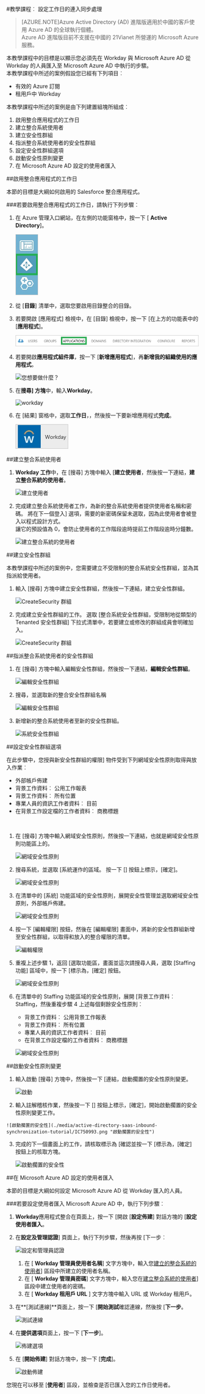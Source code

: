 <properties 
    pageTitle="教學課程︰ 針對輸入同步處理設定 Workday |Microsoft Azure" 
    description="瞭解如何使用 Azure Active Directory 中的連入同步處理，來啟用單一登入、 自動化佈建和更多 ！" 
    services="active-directory" 
    authors="jeevansd"  
    documentationCenter="na" 
    manager="femila"/>
<tags 
    ms.service="active-directory" 
    ms.devlang="na" 
    ms.topic="article" 
    ms.tgt_pltfrm="na" 
    ms.workload="identity" 
    ms.date="04/06/2016" 
    ms.author="jeedes" />

#<a name="tutorial-configuring-workday-for-inbound-synchronization"></a>教學課程︰ 設定工作日的連入同步處理
>[AZURE.NOTE]Azure Active Directory (AD) 進階版適用於中國的客戶使用 Azure AD 的全球執行個體。    
Azure AD 進階版目前不支援在中國的 21Vianet 所營運的 Microsoft Azure 服務。    

本教學課程中的目標是以顯示您必須先在 Workday 與 Microsoft Azure AD 從 Workday 的人員匯入至 Microsoft Azure AD 中執行的步驟。    
 本教學課程中所述的案例假設您已經有下列項目︰  

-   有效的 Azure 訂閱  
-   租用戶中 Workday  

本教學課程中所述的案例是由下列建置組塊所組成︰  

1.  啟用整合應用程式的工作日  
2.  建立整合系統使用者  
3.  建立安全性群組  
4.  指派整合系統使用者的安全性群組  
5.  設定安全性群組選項  
6.  啟動安全性原則變更  
7.  在 Microsoft Azure AD 設定的使用者匯入  

##<a name="enabling-the-application-integration-for-workday"></a>啟用整合應用程式的工作日

本節的目標是大綱如何啟用的 Salesforce 整合應用程式。    

###<a name="to-enable-the-application-integration-for-workday-perform-the-following-steps"></a>若要啟用整合應用程式的工作日，請執行下列步驟︰

1.  在 Azure 管理入口網站，在左側的功能窗格中，按一下 [ **Active Directory**]。    

    ![Active Directory](./media/active-directory-saas-inbound-synchronization-tutorial/IC700993.png "Active Directory")  

2.  從 [**目錄**] 清單中，選取您要啟用目錄整合的目錄。    

3.  若要開啟 [應用程式] 檢視中，在 [目錄] 檢視中，按一下 [在上方的功能表中的 [**應用程式**]。    

    ![應用程式](./media/active-directory-saas-inbound-synchronization-tutorial/IC700994.png "應用程式")  

4.  若要開啟**應用程式組件庫**，按一下 [**新增應用程式**]，再**新增我的組織使用的應用程式**。    

    ![您想要做什麼？](./media/active-directory-saas-inbound-synchronization-tutorial/IC700995.png "您想要做什麼？")  

5.  在**搜尋] 方塊**中，輸入**Workday**。    

    ![workday](./media/active-directory-saas-inbound-synchronization-tutorial/IC701021.png "workday")  

6.  在 [結果] 窗格中，選取**工作日**，，然後按一下要新增應用程式**完成**。    

    ![workday](./media/active-directory-saas-inbound-synchronization-tutorial/IC701022.png "workday")  

##<a name="creating-an-integration-system-user"></a>建立整合系統使用者

1.  **Workday 工作**中，在 [搜尋] 方塊中輸入 [**建立使用者**，然後按一下連結，**建立整合系統的使用者**。     

    ![建立使用者](./media/active-directory-saas-inbound-synchronization-tutorial/IC750979.png "建立使用者")  

2.  完成建立整合系統使用者工作，為新的整合系統使用者提供使用者名稱和密碼。  將在下一個登入] 選項，需要的新密碼保留未選取，因為此使用者會被登入以程式設計方式。    
    讓它的預設值為 0，會防止使用者的工作階段逾時提前工作階段逾時分鐘數。    

    ![建立整合系統的使用者](./media/active-directory-saas-inbound-synchronization-tutorial/IC750980.png "建立整合系統的使用者")  

##<a name="creating-a-security-group"></a>建立安全性群組

本教學課程中所述的案例中，您需要建立不受限制的整合系統安全性群組，並為其指派給使用者。    

1.  輸入 [搜尋] 方塊中建立安全性群組，然後按一下連結，建立安全性群組。     

    ![CreateSecurity 群組](./media/active-directory-saas-inbound-synchronization-tutorial/IC750981.png "CreateSecurity 群組")  

2.  完成建立安全性群組的工作。  選取 [整合系統安全性群組，受限制地從類型的 Tenanted 安全性群組] 下拉式清單中，若要建立或修改的群組成員會明確加入。     

    ![CreateSecurity 群組](./media/active-directory-saas-inbound-synchronization-tutorial/IC750982.png "CreateSecurity 群組")  

##<a name="assigning-the-integration-system-user-to-the-security-group"></a>指派整合系統使用者的安全性群組

1.  在 [搜尋] 方塊中輸入編輯安全性群組，然後按一下連結，**編輯安全性群組**。     

    ![編輯安全性群組](./media/active-directory-saas-inbound-synchronization-tutorial/IC750983.png "編輯安全性群組")  

2.  搜尋，並選取新的整合安全性群組名稱    

    ![編輯安全性群組](./media/active-directory-saas-inbound-synchronization-tutorial/IC750984.png "編輯安全性群組")  

3.  新增新的整合系統使用者至新的安全性群組。       

    ![系統安全性群組](./media/active-directory-saas-inbound-synchronization-tutorial/IC750985.png "系統安全性群組")  

##<a name="configuring-security-group-options"></a>設定安全性群組選項

在此步驟中，您授與新安全性群組的權限] 物件受到下列網域安全性原則取得與放入作業︰  

-   外部帳戶佈建  
-   背景工作資料︰ 公用工作報表  
-   背景工作資料︰ 所有位置  
-   專業人員的資訊工作者資料︰ 目前  
-   在背景工作設定檔的工作者資料︰ 商務標題  

&nbsp;  

1.  在 [搜尋] 方塊中輸入網域安全性原則，然後按一下連結，也就是網域安全性原則功能區上的。     

    ![網域安全性原則](./media/active-directory-saas-inbound-synchronization-tutorial/IC750986.png "網域安全性原則")  

2.  搜尋系統，並選取 [系統運作的區域。  按一下 [] 按鈕上標示，[確定]。     

    ![網域安全性原則](./media/active-directory-saas-inbound-synchronization-tutorial/IC750987.png "網域安全性原則")  

3.  在清單中的 [系統] 功能區域的安全性原則，展開安全性管理並選取網域安全性原則，外部帳戶佈建。     

    ![網域安全性原則](./media/active-directory-saas-inbound-synchronization-tutorial/IC750988.png "網域安全性原則")  

4.  按一下 [編輯權限] 按鈕，然後在 [編輯權限] 畫面中，將新的安全性群組新增至安全性群組，以取得和放入的整合權限的清單。     

    ![編輯權限](./media/active-directory-saas-inbound-synchronization-tutorial/IC750989.png "編輯權限")  

5.  重複上述步驟 1，返回 [選取功能區，畫面並這次請搜尋人員，選取 [Staffing 功能] 區域中，按一下 [標示為，[確定] 按鈕。    

    ![網域安全性原則](./media/active-directory-saas-inbound-synchronization-tutorial/IC750990.png "網域安全性原則")  

6.  在清單中的 Staffing 功能區域的安全性原則，展開 [背景工作資料︰ Staffing，然後重複步驟 4 上述每個剩餘安全性原則︰    

    -   背景工作資料︰ 公用背景工作報表  
    -   背景工作資料︰ 所有位置  
    -   專業人員的資訊工作者資料︰ 目前  
    -   在背景工作設定檔的工作者資料︰ 商務標題    

    ![網域安全性原則](./media/active-directory-saas-inbound-synchronization-tutorial/IC750991.png "網域安全性原則")  

##<a name="activating-security-policy-changes"></a>啟動安全性原則變更

1.  輸入啟動 [搜尋] 方塊中，然後按一下 [連結，啟動擱置的安全性原則變更。    

    ![啟動](./media/active-directory-saas-inbound-synchronization-tutorial/IC750992.png "啟動")  

2.   輸入註解稽核作業，然後按一下 [] 按鈕上標示，[確定]，開始啟動擱置的安全性原則變更工作。      

    ![啟動擱置的安全性](./media/active-directory-saas-inbound-synchronization-tutorial/IC750993.png "啟動擱置的安全性")  

3.  完成的下一個畫面上的工作，請核取標示為 [確認並按一下 [標示為，[確定] 按鈕上的核取方塊。     

    ![啟動擱置的安全性](./media/active-directory-saas-inbound-synchronization-tutorial/IC750994.png "啟動擱置的安全性")  

##<a name="configuring-user-import-in-microsoft-azure-ad"></a>在 Microsoft Azure AD 設定的使用者匯入

本節的目標是大綱如何設定 Microsoft Azure AD 從 Workday 匯入的人員。    

###<a name="to-configure-user-import-in-microsoft-azure-ad-perform-the-following-steps"></a>若要設定使用者匯入 Microsoft Azure AD 中，執行下列步驟︰

1.  **Workday**應用程式整合在頁面上，按一下 [開啟 [**設定佈建**] 對話方塊的 [**設定使用者匯入**。    

2.  在**設定及管理認證**] 頁面上，執行下列步驟，然後再按 [下一步︰    

    ![設定和管理員認證](./media/active-directory-saas-inbound-synchronization-tutorial/IC750995.png "設定和管理員認證")    

    1.  在 [ **Workday 管理員使用者名稱**] 文字方塊中，輸入您[建立的整合系統的使用者](https://msdn.microsoft.com/library/azure/Dn762434.aspx#BKMK_CreateUser)] 區段中所建立的使用者名稱。    
    2.  在 [ **Workday 管理員密碼**] 文字方塊中，輸入您在[建立整合系統的使用者](https://msdn.microsoft.com/library/azure/Dn762434.aspx#BKMK_CreateUser)] 區段中建立使用者的密碼。    
    3.  在 [ **Workday 租用戶 URL** ] 文字方塊中輸入 URL 或 Workday 租用戶。    

3.  在**[測試連線]**頁面上，按一下 [**開始測試**確認連線，然後按 [**下一步**。    

    ![測試連線](./media/active-directory-saas-inbound-synchronization-tutorial/IC750996.png "測試連線")  

4.  在**提供選項**頁面上，按一下 [**下一步**]。    

    ![佈建選項](./media/active-directory-saas-inbound-synchronization-tutorial/IC750997.png "佈建選項")  

5.  在 [**開始佈建**] 對話方塊中，按一下 [**完成**]。    

    ![啟動佈建](./media/active-directory-saas-inbound-synchronization-tutorial/IC750998.png "啟動佈建")  

您現在可以移至 [**使用者**] 區段，並檢查是否已匯入您的工作日使用者。    
